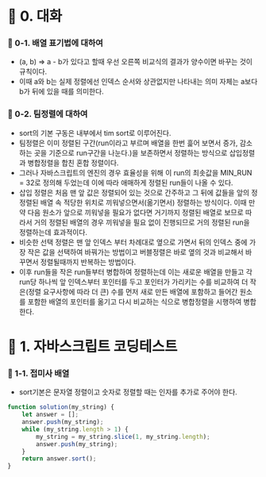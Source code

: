 # 📌 0. 대화 
### 📌 0-1. 배열 표기법에 대하여
- (a, b) => a - b가 있다고 할때 우선 오른쪽 비교식의 결과가 양수이면 바꾸는 것이 규칙이다.
- 이때 a와 b는 실제 정렬에선 인덱스 순서와 상관없지만 나타내는 의미 자체는 a보다 b가 뒤에 있을 때를 의미한다. 

### 📌 0-2. 팀정렬에 대하여
- sort의 기본 구동은 내부에서 tim sort로 이루어진다.
- 팀정렬은 이미 정렬된 구간(run이라고 부르며 배열을 한번 흝어 보면서 증가, 감소하는 곳을 기준으로 run구간을 나눈다.)을 보존하면서 정렬하는 방식으로 삽입정렬과 병합정렬을 합친 혼합 정렬이다.
- 그러나 자바스크립트의 엔진의 경우 효율성을 위해 이 run의 최솟값을 MIN_RUN = 32로 정의해 두었는데 이에 따라 애매하게 정렬된 run들이 나올 수 있다. 
- 삽입 정렬은 처음 맨 앞 값은 정렬되어 있는 것으로 간주하고 그 뒤에 값들을 앞의 정정렬된 배열 속 적당한 위치로 끼워넣으면서(옮기면서) 정렬하는 방식이다. 이때 만약 다음 원소가 앞으로 끼워넣을 필요가 없다면 거기까지 정렬된 배열로 보므로 따라서 거의 정렬된 배열의 경우 끼워넣을 필요 없이 진행되므로 거의 정렬된 run을 정렬하는데 효과적이다.
- 비슷한 선택 정렬은 맨 앞 인덱스 부터 차례대로 옆으로 가면서 뒤의 인덱스 중에 가장 작은 값을 선택하여 바꿔가는 방법이고 버블정렬은 바로 옆의 것과 비교해서 바꾸면서 정렬될때까지 반복하는 방법이다.
- 이후 run들을 작은 run들부터 병합하여 정렬하는데 이는 새로운 배열을 만들고 각 run당 하나씩 앞 인덱스부터 포인터를 두고 포인터가 가리키는 수를 비교하여 더 작은(정렬 요구사항에 따라 더 큰) 수를 먼저 새로 만든 배열에 포함하고 들어간 원소를 포함한 배열의 포인터를 옮기고 다시 비교하는 식으로 병합정렬을 시행하여 병합한다. 

# 📌 1. 자바스크립트 코딩테스트
### 📌 1-1. 접미사 배열
- sort기본은 문자열 정렬이고 숫자로 정렬할 때는 인자를 추가로 주어야 한다.
```js
function solution(my_string) {
    let answer = [];
    answer.push(my_string);
    while (my_string.length > 1) {
        my_string = my_string.slice(1, my_string.length);
        answer.push(my_string);
    }
    return answer.sort();
}
```


